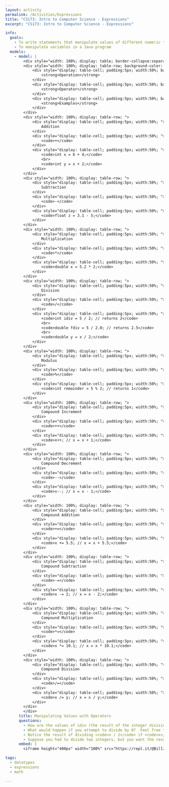 ```yaml
---
layout: activity
permalink: /Activities/Expressions
title: "CS173: Intro to Computer Science - Expressions"
excerpt: "CS173: Intro to Computer Science - Expressions"

info:
  goals: 
    - To write statements that manipulate values of different numeric types
    - To manipulate variables in a Java program
  models:
    - model: |
        <div style="width: 100%; display: table; border-collapse:separate; border-spacing:5px;">
        <div style="width: 100%; display: table-row; background-color: black; color: white;">
            <div style="display: table-cell; padding:5px; width:50%; background-color: black; color: white;">
                <strong>Operation</strong>
            </div>
            <div style="display: table-cell; padding:5px; width:50%; background-color: black; color: white;">
                <strong>Operator</strong>
            </div>
            <div style="display: table-cell; padding:5px; width:50%; background-color: black; color: white;">
                <strong>Examples</strong>
            </div>            
        </div>
        <div style="width: 100%; display: table-row; ">
            <div style="display: table-cell; padding:5px; width:50%; ">
                Addition
            </div>
            <div style="display: table-cell; padding:5px; width:50%; ">
                <code>+</code>
            </div>
            <div style="display: table-cell; padding:5px; width:50%; ">
                <code>int x = 6 + 4;</code>
                <br>
                <code>int y = x + 2;</code>
            </div>            
        </div>
        <div style="width: 100%; display: table-row; ">
            <div style="display: table-cell; padding:5px; width:50%; ">
                Subtraction
            </div>
            <div style="display: table-cell; padding:5px; width:50%; ">
                <code>-</code>
            </div>
            <div style="display: table-cell; padding:5px; width:50%; ">
                <code>float z = 3.1 - 5;</code>
            </div>            
        </div> 
        <div style="width: 100%; display: table-row; ">
            <div style="display: table-cell; padding:5px; width:50%; ">
                Multiplication
            </div>
            <div style="display: table-cell; padding:5px; width:50%; ">
                <code>*</code>
            </div>
            <div style="display: table-cell; padding:5px; width:50%; ">
                <code>double x = 5.2 * 2;</code>
            </div>            
        </div>
        <div style="width: 100%; display: table-row; ">
            <div style="display: table-cell; padding:5px; width:50%; ">
                Division
            </div>
            <div style="display: table-cell; padding:5px; width:50%; ">
                <code>/</code>
            </div>
            <div style="display: table-cell; padding:5px; width:50%; ">
                <code>int idiv = 5 / 2; // returns 2</code>
                <br>
                <code>double fdiv = 5 / 2.0; // returns 2.5</code>
                <br>
                <code>double y = x / 2;</code>
            </div>            
        </div>   
        <div style="width: 100%; display: table-row; ">
            <div style="display: table-cell; padding:5px; width:50%; ">
                Modulus
            </div>
            <div style="display: table-cell; padding:5px; width:50%; ">
                <code>%</code>
            </div>
            <div style="display: table-cell; padding:5px; width:50%; ">
                <code>int remainder = 5 % 2; // returns 1</code>
            </div>            
        </div> 
        <div style="width: 100%; display: table-row; ">
            <div style="display: table-cell; padding:5px; width:50%; ">
                Compound Increment
            </div>
            <div style="display: table-cell; padding:5px; width:50%; ">
                <code>++</code>
            </div>
            <div style="display: table-cell; padding:5px; width:50%; ">
                <code>x++; // x = x + 1;</code>
            </div>            
        </div>     
        <div style="width: 100%; display: table-row; ">
            <div style="display: table-cell; padding:5px; width:50%; ">
                Compound Decrement
            </div>
            <div style="display: table-cell; padding:5px; width:50%; ">
                <code>--</code>
            </div>
            <div style="display: table-cell; padding:5px; width:50%; ">
                <code>x--; // x = x - 1;</code>
            </div>            
        </div>            
        <div style="width: 100%; display: table-row; ">
            <div style="display: table-cell; padding:5px; width:50%; ">
                Compound Addition
            </div>
            <div style="display: table-cell; padding:5px; width:50%; ">
                <code>+=</code>
            </div>
            <div style="display: table-cell; padding:5px; width:50%; ">
                <code>x += 5.5; // x = x + 5.5;</code>
            </div>            
        </div>            
        <div style="width: 100%; display: table-row; ">
            <div style="display: table-cell; padding:5px; width:50%; ">
                Compound Subtraction
            </div>
            <div style="display: table-cell; padding:5px; width:50%; ">
                <code>-=</code>
            </div>
            <div style="display: table-cell; padding:5px; width:50%; ">
                <code>x -= 2; // x = x - 2;</code>
            </div>            
        </div>  
        <div style="width: 100%; display: table-row; ">
            <div style="display: table-cell; padding:5px; width:50%; ">
                Compound Multiplication
            </div>
            <div style="display: table-cell; padding:5px; width:50%; ">
                <code>*=</code>
            </div>
            <div style="display: table-cell; padding:5px; width:50%; ">
                <code>x *= 10.1; // x = x * 10.1;</code>
            </div>            
        </div>         
        <div style="width: 100%; display: table-row; ">
            <div style="display: table-cell; padding:5px; width:50%; ">
                Compound Division
            </div>
            <div style="display: table-cell; padding:5px; width:50%; ">
                <code>/=</code>
            </div>
            <div style="display: table-cell; padding:5px; width:50%; ">
                <code>x /= y; // x = x / y;</code>
            </div>            
        </div>                 
        </div>    
      title: Manipulating Values with Operators
      questions:
        - How are the values of idiv (the result of the integer division operation) and fdiv (the result of the floating point division operation) different and why?
        - What would happen if you attempt to divide by 0?  Feel free to try this in the code window below!
        - Notice the result of dividing <code>x / 2</code> if <code>x</code> is an <code>int</code>?  How about if <code>x</code> is a <code>double</code> or a <code>float</code>?
        - Suppose you had to divide two integers, but you want the result to be stored as a floating point value.  How could you ensure that this happens (there are several possibilities!)?
      embed: |
        <iframe height="400px" width="100%" src="https://repl.it/@BillJr99/JavaFirstExample?lite=true" scrolling="no" frameborder="no" allowtransparency="true" allowfullscreen="true" sandbox="allow-forms allow-pointer-lock allow-popups allow-same-origin allow-scripts allow-modals"></iframe>        

tags:
  - datatypes
  - expressions
  - math
  
---
```


